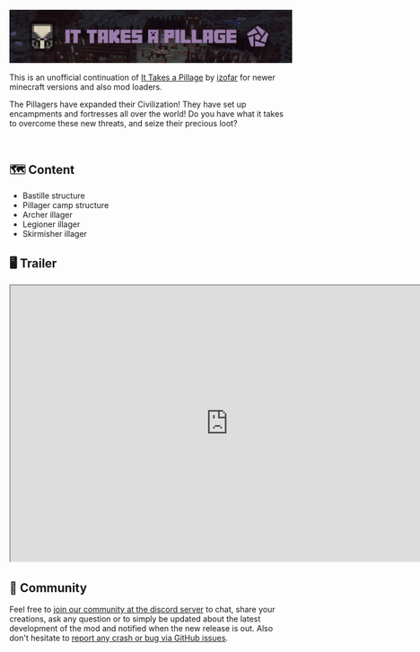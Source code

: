 <br>

<img title="Friends&amp;Foes" src="https://raw.githubusercontent.com/Faboslav/it-takes-a-pillage/refs/heads/master/.github/assets/media/banner.png" alt="It takes a pillage">

<br>

<p>This is an unofficial continuation of <a href="https://modrinth.com/mod/it-takes-a-pillage">It Takes a Pillage</a> by <a href="https://modrinth.com/user/izofar">izofar</a> for newer minecraft versions and also mod loaders.</p>

<p>The Pillagers have expanded their Civilization! They have set up encampments and fortresses all over the world! Do you have what it takes to overcome these new threats, and seize their precious loot?</p>

<br>

## 🗺️ Content
- Bastille structure
- Pillager camp structure
- Archer illager
- Legioner illager
- Skirmisher illager

## 🖥️ Trailer

<p><iframe style="width: 776px;" src="https://www.youtube.com/embed/ElrvaNwvEHs?ab_channel=izofar" width="836" height="492" allowfullscreen="allowfullscreen"></iframe></p>

## 💬 Community

<p>Feel free to <a href="https://discord.gg/QGwFvvMQCn">join our community at the discord server</a> to chat, share your creations, ask any question or to simply be updated about the latest development of the mod and notified when the new release is out. Also don't hesitate to <a href="https://github.com/Faboslav/it-takes-a-pillage/issues">report any crash or bug via GitHub issues</a>.</p>
